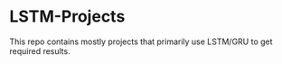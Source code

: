 # LSTM-Projects
This repo contains mostly projects that primarily use LSTM/GRU to get required results.
